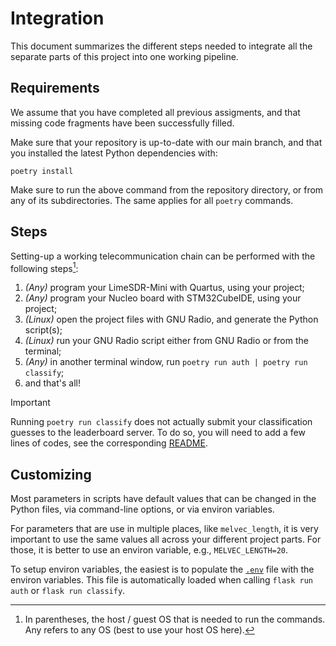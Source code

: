 # Integration

This document summarizes the different steps needed to integrate all the
separate parts of this project into one working pipeline.

## Requirements

We assume that you have completed all previous assigments,
and that missing code fragments have been successfully filled.

Make sure that your repository is up-to-date with our main branch, and
that you installed the latest Python dependencies with:

<!-- tell users to run commands from within the root directory or subdirectories -->

```
poetry install
```

Make sure to run the above command from the repository directory, or from
any of its subdirectories. The same applies for all `poetry` commands.

## Steps

Setting-up a working telecommunication chain can be performed with
the following steps[^1]:

1. _(Any)_ program your LimeSDR-Mini with Quartus,
   using your project;
2. _(Any)_ program your Nucleo board with STM32CubeIDE,
   using your project;
3. _(Linux)_ open the project files with GNU Radio,
   and generate the Python script(s);
4. _(Linux)_ run your GNU Radio script either from GNU Radio or from the terminal;
5. _(Any)_ in another terminal window, run `poetry run auth | poetry run classify`;
6. and that's all!

> [!IMPORTANT]
> Running `poetry run classify` does not actually submit your classification
> guesses to the leaderboard server. To do so, you will need to add a few
> lines of codes, see the corresponding [README](leaderboard/README.md).

[^1]:
    In parentheses, the host / guest OS that is needed to run the commands.
    Any refers to any OS (best to use your host OS here).

## Customizing

Most parameters in scripts have default values that can be changed in the Python
files, via command-line options, or via environ variables.

For parameters that are use in multiple places, like `melvec_length`,
it is very important to use the same values all across your different
project parts. For those, it is better to use an environ variable,
e.g., `MELVEC_LENGTH=20`.

To setup environ variables, the easiest is to populate the [`.env`](.env) file with
the environ variables. This file is automatically loaded when calling
`flask run auth` or `flask run classify`.
